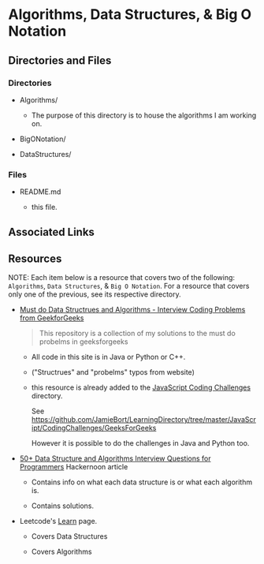 # Algorithms, Data Structures, & Big O Notation

## Directories and Files

### Directories

- Algorithms/

  - The purpose of this directory is to house the algorithms I am working on.

- BigONotation/

- DataStructures/

### Files

- README.md

  - this file.

## Associated Links

## Resources

NOTE: Each item below is a resource that covers two of the following: `Algorithms`, `Data Structures`, & `Big O Notation`. For a resource that covers only one of the previous, see its respective directory.

- [Must do Data Structrues and Algorithms - Interview Coding Problems from GeekforGeeks](https://github.com/Avinash987/Coding)

  > This repository is a collection of my solutions to the must do probelms in geeksforgeeks

  - All code in this site is in Java or Python or C++.

  - ("Structrues" and "probelms" typos from website)

  - this resource is already added to the [JavaScript Coding Challenges](https://github.com/JamieBort/LearningDirectory/tree/master/JavaScript/CodingChallenges) directory.

    See https://github.com/JamieBort/LearningDirectory/tree/master/JavaScript/CodingChallenges/GeeksForGeeks

    However it is possible to do the challenges in Java and Python too.

- [50+ Data Structure and Algorithms Interview Questions for Programmers](https://hackernoon.com/50-data-structure-and-algorithms-interview-questions-for-programmers-b4b1ac61f5b0) Hackernoon article

  - Contains info on what each data structure is or what each algorithm is.

  - Contains solutions.

- Leetcode's [Learn](https://leetcode.com/explore/learn/) page.

  - Covers Data Structures

  - Covers Algorithms
